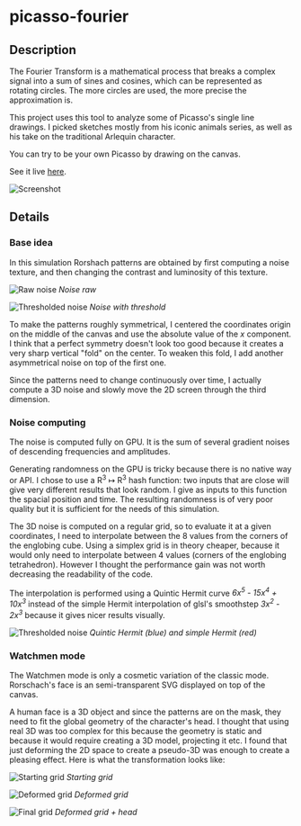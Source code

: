 # picasso-fourier

## Description
The Fourier Transform is a mathematical process that breaks a complex signal into a sum of sines and cosines, which can be represented as rotating circles. The more circles are used, the more precise the approximation is.

This project uses this tool to analyze some of Picasso's single line drawings. I picked sketches mostly from his iconic animals series, as well as his take on the traditional Arlequin character.

You can try to be your own Picasso by drawing on the canvas.

See it live [here](https://piellardj.github.io/picasso-fourier/).

![Screenshot](src/readme/screenshot.png)

## Details

### Base idea

In this simulation Rorshach patterns are obtained by first computing a noise texture, and then changing the contrast and luminosity of this texture.

![Raw noise](src/readme/noise-raw.jpg)
*Noise raw*

![Thresholded noise](src/readme/noise-threshold.jpg)
*Noise with threshold*

To make the patterns roughly symmetrical, I centered the coordinates origin on the middle of the canvas and use the absolute value of the *x* component. I think that a perfect symmetry doesn't look too good because it creates a very sharp vertical "fold" on the center. To weaken this fold, I add another asymmetrical noise on top of the first one.

Since the patterns need to change continuously over time, I actually compute a 3D noise and slowly move the 2D screen through the third dimension.

### Noise computing

The noise is computed fully on GPU. It is the sum of several gradient noises of descending frequencies and amplitudes.

Generating randomness on the GPU is tricky because there is no native way or API. I chose to use a R<sup>3</sup> ↦ R<sup>3</sup> hash function: two inputs that are close will give very different results that look random. I give as inputs to this function the spacial position and time. The resulting randomness is of very poor quality but it is sufficient for the needs of this simulation.

The 3D noise is computed on a regular grid, so to evaluate it at a given coordinates, I need to interpolate between the 8 values from the corners of the englobing cube. Using a simplex grid is in theory cheaper, because it would only need to interpolate between 4 values (corners of the englobing tetrahedron). However I thought the performance gain was not worth decreasing the readability of the code.

The interpolation is performed using a Quintic Hermit curve *6x<sup>5</sup> - 15x<sup>4</sup> + 10x<sup>3</sup>* instead of the simple Hermit interpolation of glsl's smoothstep *3x<sup>2</sup> - 2x<sup>3</sup>* because it gives nicer results visually.

![Thresholded noise](src/readme/interpolation.png)
*Quintic Hermit (blue) and simple Hermit (red)*

### Watchmen mode

The Watchmen mode is only a cosmetic variation of the classic mode. Rorschach's face is an semi-transparent SVG displayed on top of the canvas.

A human face is a 3D object and since the patterns are on the mask, they need to fit the global geometry of the character's head. I thought that using real 3D was too complex for this because the geometry is static and because it would require creating a 3D model, projecting it etc. I found that just deforming the 2D space to create a pseudo-3D was enough to create a pleasing effect. Here is what the transformation looks like:

![Starting grid](src/readme/grid_01_flat.png)
*Starting grid*

![Deformed grid](src/readme/grid_02_deformed.png)
*Deformed grid*

![Final grid](src/readme/grid_03_face.png)
*Deformed grid + head*